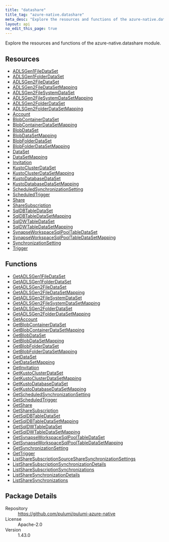 ```yaml
---
title: "datashare"
title_tag: "azure-native.datashare"
meta_desc: "Explore the resources and functions of the azure-native.datashare module."
layout: api
no_edit_this_page: true
---
```


<!-- WARNING: this file was generated by Pulumi Docs Generator. -->
<!-- Do not edit by hand unless you're certain you know what you are doing! -->

Explore the resources and functions of the azure-native.datashare module.

<h2 id="resources">Resources</h2>
<ul class="api">
    <li><a href="adlsgen1filedataset" title="ADLSGen1FileDataSet"><span class="api-symbol api-symbol--resource"></span>ADLSGen1FileDataSet</a></li>
    <li><a href="adlsgen1folderdataset" title="ADLSGen1FolderDataSet"><span class="api-symbol api-symbol--resource"></span>ADLSGen1FolderDataSet</a></li>
    <li><a href="adlsgen2filedataset" title="ADLSGen2FileDataSet"><span class="api-symbol api-symbol--resource"></span>ADLSGen2FileDataSet</a></li>
    <li><a href="adlsgen2filedatasetmapping" title="ADLSGen2FileDataSetMapping"><span class="api-symbol api-symbol--resource"></span>ADLSGen2FileDataSetMapping</a></li>
    <li><a href="adlsgen2filesystemdataset" title="ADLSGen2FileSystemDataSet"><span class="api-symbol api-symbol--resource"></span>ADLSGen2FileSystemDataSet</a></li>
    <li><a href="adlsgen2filesystemdatasetmapping" title="ADLSGen2FileSystemDataSetMapping"><span class="api-symbol api-symbol--resource"></span>ADLSGen2FileSystemDataSetMapping</a></li>
    <li><a href="adlsgen2folderdataset" title="ADLSGen2FolderDataSet"><span class="api-symbol api-symbol--resource"></span>ADLSGen2FolderDataSet</a></li>
    <li><a href="adlsgen2folderdatasetmapping" title="ADLSGen2FolderDataSetMapping"><span class="api-symbol api-symbol--resource"></span>ADLSGen2FolderDataSetMapping</a></li>
    <li><a href="account" title="Account"><span class="api-symbol api-symbol--resource"></span>Account</a></li>
    <li><a href="blobcontainerdataset" title="BlobContainerDataSet"><span class="api-symbol api-symbol--resource"></span>BlobContainerDataSet</a></li>
    <li><a href="blobcontainerdatasetmapping" title="BlobContainerDataSetMapping"><span class="api-symbol api-symbol--resource"></span>BlobContainerDataSetMapping</a></li>
    <li><a href="blobdataset" title="BlobDataSet"><span class="api-symbol api-symbol--resource"></span>BlobDataSet</a></li>
    <li><a href="blobdatasetmapping" title="BlobDataSetMapping"><span class="api-symbol api-symbol--resource"></span>BlobDataSetMapping</a></li>
    <li><a href="blobfolderdataset" title="BlobFolderDataSet"><span class="api-symbol api-symbol--resource"></span>BlobFolderDataSet</a></li>
    <li><a href="blobfolderdatasetmapping" title="BlobFolderDataSetMapping"><span class="api-symbol api-symbol--resource"></span>BlobFolderDataSetMapping</a></li>
    <li><a href="dataset" title="DataSet"><span class="api-symbol api-symbol--resource"></span>DataSet</a></li>
    <li><a href="datasetmapping" title="DataSetMapping"><span class="api-symbol api-symbol--resource"></span>DataSetMapping</a></li>
    <li><a href="invitation" title="Invitation"><span class="api-symbol api-symbol--resource"></span>Invitation</a></li>
    <li><a href="kustoclusterdataset" title="KustoClusterDataSet"><span class="api-symbol api-symbol--resource"></span>KustoClusterDataSet</a></li>
    <li><a href="kustoclusterdatasetmapping" title="KustoClusterDataSetMapping"><span class="api-symbol api-symbol--resource"></span>KustoClusterDataSetMapping</a></li>
    <li><a href="kustodatabasedataset" title="KustoDatabaseDataSet"><span class="api-symbol api-symbol--resource"></span>KustoDatabaseDataSet</a></li>
    <li><a href="kustodatabasedatasetmapping" title="KustoDatabaseDataSetMapping"><span class="api-symbol api-symbol--resource"></span>KustoDatabaseDataSetMapping</a></li>
    <li><a href="scheduledsynchronizationsetting" title="ScheduledSynchronizationSetting"><span class="api-symbol api-symbol--resource"></span>ScheduledSynchronizationSetting</a></li>
    <li><a href="scheduledtrigger" title="ScheduledTrigger"><span class="api-symbol api-symbol--resource"></span>ScheduledTrigger</a></li>
    <li><a href="share" title="Share"><span class="api-symbol api-symbol--resource"></span>Share</a></li>
    <li><a href="sharesubscription" title="ShareSubscription"><span class="api-symbol api-symbol--resource"></span>ShareSubscription</a></li>
    <li><a href="sqldbtabledataset" title="SqlDBTableDataSet"><span class="api-symbol api-symbol--resource"></span>SqlDBTableDataSet</a></li>
    <li><a href="sqldbtabledatasetmapping" title="SqlDBTableDataSetMapping"><span class="api-symbol api-symbol--resource"></span>SqlDBTableDataSetMapping</a></li>
    <li><a href="sqldwtabledataset" title="SqlDWTableDataSet"><span class="api-symbol api-symbol--resource"></span>SqlDWTableDataSet</a></li>
    <li><a href="sqldwtabledatasetmapping" title="SqlDWTableDataSetMapping"><span class="api-symbol api-symbol--resource"></span>SqlDWTableDataSetMapping</a></li>
    <li><a href="synapseworkspacesqlpooltabledataset" title="SynapseWorkspaceSqlPoolTableDataSet"><span class="api-symbol api-symbol--resource"></span>SynapseWorkspaceSqlPoolTableDataSet</a></li>
    <li><a href="synapseworkspacesqlpooltabledatasetmapping" title="SynapseWorkspaceSqlPoolTableDataSetMapping"><span class="api-symbol api-symbol--resource"></span>SynapseWorkspaceSqlPoolTableDataSetMapping</a></li>
    <li><a href="synchronizationsetting" title="SynchronizationSetting"><span class="api-symbol api-symbol--resource"></span>SynchronizationSetting</a></li>
    <li><a href="trigger" title="Trigger"><span class="api-symbol api-symbol--resource"></span>Trigger</a></li>
</ul>

<h2 id="functions">Functions</h2>
<ul class="api">
    <li><a href="getadlsgen1filedataset" title="GetADLSGen1FileDataSet"><span class="api-symbol api-symbol--function"></span>GetADLSGen1FileDataSet</a></li>
    <li><a href="getadlsgen1folderdataset" title="GetADLSGen1FolderDataSet"><span class="api-symbol api-symbol--function"></span>GetADLSGen1FolderDataSet</a></li>
    <li><a href="getadlsgen2filedataset" title="GetADLSGen2FileDataSet"><span class="api-symbol api-symbol--function"></span>GetADLSGen2FileDataSet</a></li>
    <li><a href="getadlsgen2filedatasetmapping" title="GetADLSGen2FileDataSetMapping"><span class="api-symbol api-symbol--function"></span>GetADLSGen2FileDataSetMapping</a></li>
    <li><a href="getadlsgen2filesystemdataset" title="GetADLSGen2FileSystemDataSet"><span class="api-symbol api-symbol--function"></span>GetADLSGen2FileSystemDataSet</a></li>
    <li><a href="getadlsgen2filesystemdatasetmapping" title="GetADLSGen2FileSystemDataSetMapping"><span class="api-symbol api-symbol--function"></span>GetADLSGen2FileSystemDataSetMapping</a></li>
    <li><a href="getadlsgen2folderdataset" title="GetADLSGen2FolderDataSet"><span class="api-symbol api-symbol--function"></span>GetADLSGen2FolderDataSet</a></li>
    <li><a href="getadlsgen2folderdatasetmapping" title="GetADLSGen2FolderDataSetMapping"><span class="api-symbol api-symbol--function"></span>GetADLSGen2FolderDataSetMapping</a></li>
    <li><a href="getaccount" title="GetAccount"><span class="api-symbol api-symbol--function"></span>GetAccount</a></li>
    <li><a href="getblobcontainerdataset" title="GetBlobContainerDataSet"><span class="api-symbol api-symbol--function"></span>GetBlobContainerDataSet</a></li>
    <li><a href="getblobcontainerdatasetmapping" title="GetBlobContainerDataSetMapping"><span class="api-symbol api-symbol--function"></span>GetBlobContainerDataSetMapping</a></li>
    <li><a href="getblobdataset" title="GetBlobDataSet"><span class="api-symbol api-symbol--function"></span>GetBlobDataSet</a></li>
    <li><a href="getblobdatasetmapping" title="GetBlobDataSetMapping"><span class="api-symbol api-symbol--function"></span>GetBlobDataSetMapping</a></li>
    <li><a href="getblobfolderdataset" title="GetBlobFolderDataSet"><span class="api-symbol api-symbol--function"></span>GetBlobFolderDataSet</a></li>
    <li><a href="getblobfolderdatasetmapping" title="GetBlobFolderDataSetMapping"><span class="api-symbol api-symbol--function"></span>GetBlobFolderDataSetMapping</a></li>
    <li><a href="getdataset" title="GetDataSet"><span class="api-symbol api-symbol--function"></span>GetDataSet</a></li>
    <li><a href="getdatasetmapping" title="GetDataSetMapping"><span class="api-symbol api-symbol--function"></span>GetDataSetMapping</a></li>
    <li><a href="getinvitation" title="GetInvitation"><span class="api-symbol api-symbol--function"></span>GetInvitation</a></li>
    <li><a href="getkustoclusterdataset" title="GetKustoClusterDataSet"><span class="api-symbol api-symbol--function"></span>GetKustoClusterDataSet</a></li>
    <li><a href="getkustoclusterdatasetmapping" title="GetKustoClusterDataSetMapping"><span class="api-symbol api-symbol--function"></span>GetKustoClusterDataSetMapping</a></li>
    <li><a href="getkustodatabasedataset" title="GetKustoDatabaseDataSet"><span class="api-symbol api-symbol--function"></span>GetKustoDatabaseDataSet</a></li>
    <li><a href="getkustodatabasedatasetmapping" title="GetKustoDatabaseDataSetMapping"><span class="api-symbol api-symbol--function"></span>GetKustoDatabaseDataSetMapping</a></li>
    <li><a href="getscheduledsynchronizationsetting" title="GetScheduledSynchronizationSetting"><span class="api-symbol api-symbol--function"></span>GetScheduledSynchronizationSetting</a></li>
    <li><a href="getscheduledtrigger" title="GetScheduledTrigger"><span class="api-symbol api-symbol--function"></span>GetScheduledTrigger</a></li>
    <li><a href="getshare" title="GetShare"><span class="api-symbol api-symbol--function"></span>GetShare</a></li>
    <li><a href="getsharesubscription" title="GetShareSubscription"><span class="api-symbol api-symbol--function"></span>GetShareSubscription</a></li>
    <li><a href="getsqldbtabledataset" title="GetSqlDBTableDataSet"><span class="api-symbol api-symbol--function"></span>GetSqlDBTableDataSet</a></li>
    <li><a href="getsqldbtabledatasetmapping" title="GetSqlDBTableDataSetMapping"><span class="api-symbol api-symbol--function"></span>GetSqlDBTableDataSetMapping</a></li>
    <li><a href="getsqldwtabledataset" title="GetSqlDWTableDataSet"><span class="api-symbol api-symbol--function"></span>GetSqlDWTableDataSet</a></li>
    <li><a href="getsqldwtabledatasetmapping" title="GetSqlDWTableDataSetMapping"><span class="api-symbol api-symbol--function"></span>GetSqlDWTableDataSetMapping</a></li>
    <li><a href="getsynapseworkspacesqlpooltabledataset" title="GetSynapseWorkspaceSqlPoolTableDataSet"><span class="api-symbol api-symbol--function"></span>GetSynapseWorkspaceSqlPoolTableDataSet</a></li>
    <li><a href="getsynapseworkspacesqlpooltabledatasetmapping" title="GetSynapseWorkspaceSqlPoolTableDataSetMapping"><span class="api-symbol api-symbol--function"></span>GetSynapseWorkspaceSqlPoolTableDataSetMapping</a></li>
    <li><a href="getsynchronizationsetting" title="GetSynchronizationSetting"><span class="api-symbol api-symbol--function"></span>GetSynchronizationSetting</a></li>
    <li><a href="gettrigger" title="GetTrigger"><span class="api-symbol api-symbol--function"></span>GetTrigger</a></li>
    <li><a href="listsharesubscriptionsourcesharesynchronizationsettings" title="ListShareSubscriptionSourceShareSynchronizationSettings"><span class="api-symbol api-symbol--function"></span>ListShareSubscriptionSourceShareSynchronizationSettings</a></li>
    <li><a href="listsharesubscriptionsynchronizationdetails" title="ListShareSubscriptionSynchronizationDetails"><span class="api-symbol api-symbol--function"></span>ListShareSubscriptionSynchronizationDetails</a></li>
    <li><a href="listsharesubscriptionsynchronizations" title="ListShareSubscriptionSynchronizations"><span class="api-symbol api-symbol--function"></span>ListShareSubscriptionSynchronizations</a></li>
    <li><a href="listsharesynchronizationdetails" title="ListShareSynchronizationDetails"><span class="api-symbol api-symbol--function"></span>ListShareSynchronizationDetails</a></li>
    <li><a href="listsharesynchronizations" title="ListShareSynchronizations"><span class="api-symbol api-symbol--function"></span>ListShareSynchronizations</a></li>
</ul>

<h2 id="package-details">Package Details</h2>
<dl class="package-details">
	<dt>Repository</dt>
	<dd><a href="https://github.com/pulumi/pulumi-azure-native">https://github.com/pulumi/pulumi-azure-native</a></dd>
	<dt>License</dt>
	<dd>Apache-2.0</dd>
	<dt>Version</dt>
	<dd>1.43.0</dd>
</dl>

